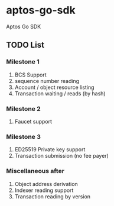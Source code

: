 # aptos-go-sdk
Aptos Go SDK

## TODO List
### Milestone 1
1. BCS Support
2. sequence number reading
3. Account / object resource listing
4. Transaction waiting / reads (by hash)

### Milestone 2
1. Faucet support

### Milestone 3
1. ED25519 Private key support
2.  Transaction submission (no fee payer)

### Miscellaneous after
1. Object address derivation
2. Indexer reading support
3. Transaction reading by version